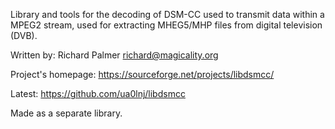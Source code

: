 Library and tools for the decoding of DSM-CC used to transmit data within a MPEG2 stream, used
for extracting MHEG5/MHP files from digital television (DVB).

Written by:                  Richard Palmer <richard@magicality.org>

Project's homepage:          https://sourceforge.net/projects/libdsmcc/

Latest: https://github.com/ua0lnj/libdsmcc

Made as a separate library.

